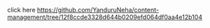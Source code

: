 click here https://github.com/YanduruNeha/content-management/tree/12f8ccde3328d644b0209efd064df0aa4e12b104
